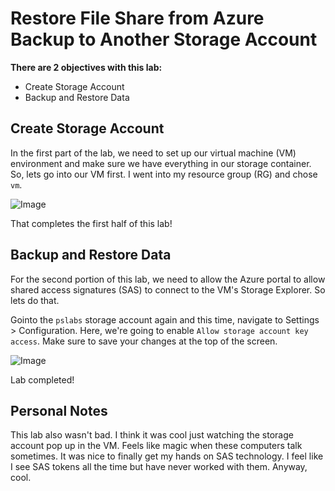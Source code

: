# Restore File Share from Azure Backup to Another Storage Account

**There are 2 objectives with this lab:**
* Create Storage Account
* Backup and Restore Data


## Create Storage Account

In the first part of the lab, we need to set up our virtual machine (VM) environment and make sure we have everything in our storage container. So, lets go into our VM first. I went into my resource group (RG) and chose `vm`.

![Image](AzureSAS1.png)



That completes the first half of this lab!



## Backup and Restore Data

For the second portion of this lab, we need to allow the Azure portal to allow shared access signatures (SAS) to connect to the VM's Storage Explorer. So lets do that. 

Gointo the `pslabs` storage account again and this time, navigate to Settings > Configuration. Here, we're going to enable `Allow storage account key access`. Make sure to save your changes at the top of the screen. 

![Image](AzureSAS11.png)


Lab completed!

## Personal Notes

This lab also wasn't bad. I think it was cool just watching the storage account pop up in the VM. Feels like magic when these computers talk sometimes. It was nice to finally get my hands on SAS technology. I feel like I see SAS tokens all the time but have never worked with them. Anyway, cool.  

